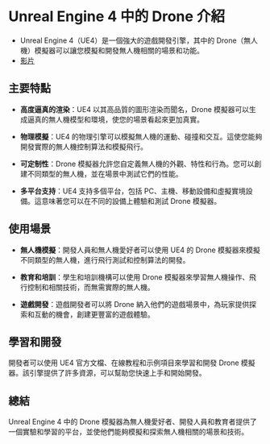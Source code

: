 # Unreal Engine 4 中的 Drone 介紹

- Unreal Engine 4（UE4）是一個強大的遊戲開發引擎，其中的 Drone（無人機）模擬器可以讓您模擬和開發無人機相關的場景和功能。
- [影片](https://www.youtube.com/watch?v=XH6Vsn7Jog4&list=PLNxqkaHPXR9WFuSKYAWhDxmmxjgrUtjN-&ab_channel=%E5%8A%89%E5%A8%81%E5%93%A5)
## 主要特點

- **高度逼真的渲染**：UE4 以其高品質的圖形渲染而聞名，Drone 模擬器可以生成逼真的無人機模型和環境，使您的場景看起來更加真實。

- **物理模擬**：UE4 的物理引擎可以模擬無人機的運動、碰撞和交互。這使您能夠開發實際的無人機控制算法和模擬飛行。

- **可定制性**：Drone 模擬器允許您自定義無人機的外觀、特性和行為。您可以創建不同類型的無人機，並在場景中測試它們的性能。

- **多平台支持**：UE4 支持多個平台，包括 PC、主機、移動設備和虛擬實境設備。這意味著您可以在不同的設備上體驗和測試 Drone 模擬器。

## 使用場景

- **無人機模擬**：開發人員和無人機愛好者可以使用 UE4 的 Drone 模擬器來模擬不同類型的無人機，進行飛行測試和控制算法的開發。

- **教育和培訓**：學生和培訓機構可以使用 Drone 模擬器來學習無人機操作、飛行控制和相關技術，而無需實際的無人機。

- **遊戲開發**：遊戲開發者可以將 Drone 納入他們的遊戲場景中，為玩家提供探索和互動的機會，創建更豐富的遊戲體驗。

## 學習和開發

開發者可以使用 UE4 官方文檔、在線教程和示例項目來學習和開發 Drone 模擬器。該引擎提供了許多資源，可以幫助您快速上手和開始開發。

## 總結

Unreal Engine 4 中的 Drone 模擬器為無人機愛好者、開發人員和教育者提供了一個實驗和學習的平台，並使他們能夠模擬和探索無人機相關的場景和技術。
